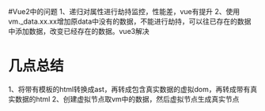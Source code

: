 #Vue2中的问题
1、递归对属性进行劫持监控，性能差，vue有提升
2、使用vm._data.xx.xx增加原data中没有的数据，不能进行劫持，可以往已存在的数据中添加数据，改变已经存在的数据。vue3解决

# 几点总结
1、将带有模板的html转换成ast，再转成包含真实数据的虚拟dom，再转成带有真实数据的html
2、创建虚拟节点取vm中的数据，然后虚拟节点生成真实节点
